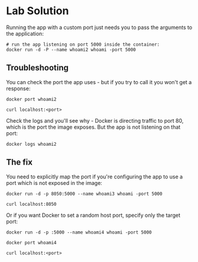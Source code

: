 # Lab Solution

Running the app with a custom port just needs you to pass the arguments to the application:

```
# run the app listening on port 5000 inside the container:
docker run -d -P --name whoami2 whoami -port 5000
```

## Troubleshooting

You can check the port the app uses - but if you try to call it you won't get a response:

```
docker port whoami2

curl localhost:<port>
```

Check the logs and you'll see why - Docker is directing traffic to port 80, which is the port the image exposes. But the app is not listening on that port:

```
docker logs whoami2
```

## The fix

You need to explicitly map the port if you're configuring the app to use a port which is not exposed in the image:

```
docker run -d -p 8050:5000 --name whoami3 whoami -port 5000

curl localhost:8050
```

Or if you want Docker to set a random host port, specify only the target port:

```
docker run -d -p :5000 --name whoami4 whoami -port 5000

docker port whoami4

curl localhost:<port>
```
